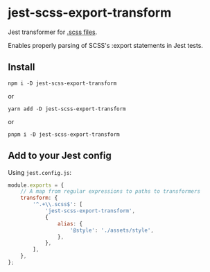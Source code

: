 # jest-scss-export-transform

Jest transformer for [.scss files](https://sass-lang.com/).

Enables properly parsing of SCSS's :export statements in Jest tests.

## Install

`npm i -D jest-scss-export-transform`

or

`yarn add -D jest-scss-export-transform`

or

`pnpm i -D jest-scss-export-transform`

## Add to your Jest config

Using `jest.config.js`:

```javascript
module.exports = {
    // A map from regular expressions to paths to transformers
    transform: {
        '^.+\\.scss$': [
            'jest-scss-export-transform',
            {
                alias: {
                    '@style': './assets/style',
                },
            },
        ],
    },
};
```

